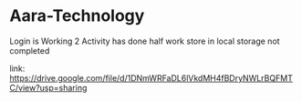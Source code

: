 # Aara-Technology

Login is Working
2 Activity has done half work
store in local storage not completed

link:  https://drive.google.com/file/d/1DNmWRFaDL6lVkdMH4fBDryNWLrBQFMTC/view?usp=sharing
